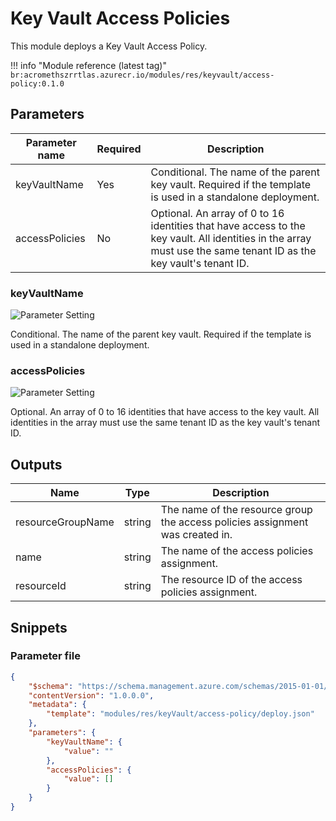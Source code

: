 # Key Vault Access Policies

This module deploys a Key Vault Access Policy.

!!! info "Module reference (latest tag)"
    ```
    br:acromethszrrtlas.azurecr.io/modules/res/keyvault/access-policy:0.1.0
    ```

## Parameters

Parameter name | Required | Description
-------------- | -------- | -----------
keyVaultName   | Yes      | Conditional. The name of the parent key vault. Required if the template is used in a standalone deployment.
accessPolicies | No       | Optional. An array of 0 to 16 identities that have access to the key vault. All identities in the array must use the same tenant ID as the key vault's tenant ID.

### keyVaultName

![Parameter Setting](https://img.shields.io/badge/parameter-required-orange?style=flat-square)

Conditional. The name of the parent key vault. Required if the template is used in a standalone deployment.

### accessPolicies

![Parameter Setting](https://img.shields.io/badge/parameter-optional-green?style=flat-square)

Optional. An array of 0 to 16 identities that have access to the key vault. All identities in the array must use the same tenant ID as the key vault's tenant ID.

## Outputs

Name | Type | Description
---- | ---- | -----------
resourceGroupName | string | The name of the resource group the access policies assignment was created in.
name | string | The name of the access policies assignment.
resourceId | string | The resource ID of the access policies assignment.

## Snippets

### Parameter file

```json
{
    "$schema": "https://schema.management.azure.com/schemas/2015-01-01/deploymentParameters.json#",
    "contentVersion": "1.0.0.0",
    "metadata": {
        "template": "modules/res/keyVault/access-policy/deploy.json"
    },
    "parameters": {
        "keyVaultName": {
            "value": ""
        },
        "accessPolicies": {
            "value": []
        }
    }
}
```


